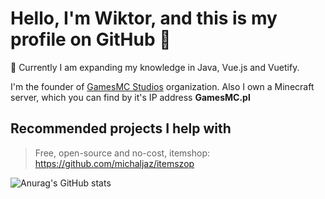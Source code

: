 # Hello, I'm Wiktor, and this is my profile on GitHub 👋

🧩 Currently I am expanding my knowledge in Java, Vue.js and Vuetify.

I'm the founder of [GamesMC Studios](https://github.com/GamesMC-Studios) organization.
Also I own a Minecraft server, which you can find by it's IP address **GamesMC.pl**

## Recommended projects I help with 
> Free, open-source and no-cost, itemshop: https://github.com/michaljaz/itemszop



![Anurag's GitHub stats](https://github-readme-stats.vercel.app/api?username=ReferTV&count_private=true&include_all_commits=true&show_icons=true&theme=dark)




<!--
**ReferTV/ReferTV** is a ✨ _special_ ✨ repository because its `README.md` (this file) appears on your GitHub profile.

Here are some ideas to get you started:

- 🔭 I’m currently working on ...
- 🌱 I’m currently learning ...
- 👯 I’m looking to collaborate on ...
- 🤔 I’m looking for help with ...
- 💬 Ask me about ...
- 📫 How to reach me: ...
- 😄 Pronouns: ...
- ⚡ Fun fact: ...
-->
